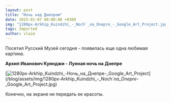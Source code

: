 ```yaml
---
layout: post
title: "Ночь над Днепром"
date: 2015-01-07 00:00:00 +0300
img: "1280px-Arkhip_Kuindzhi_-_Noch`_na_Dnepre_-_Google_Art_Project.jpg"
tags: Imported
author: vlaim
---
```


Посетил Русский Музей сегодня - появилась еще одна любимая картина.

**Архип Иванович Куинджи - Лунная ночь на Днепре**

[![1280px-Arkhip_Kuindzhi_-_Ночь_на_Днепре_-_Google_Art_Project](/blog/assets/img/1280px-Arkhip_Kuindzhi_-_Noch`_na_Dnepre_-_Google_Art_Project.jpg)](/blog/assets/img/1280px-Arkhip_Kuindzhi_-_Noch`_na_Dnepre_-_Google_Art_Project.jpg)

Конечно, на экране не передать ее красоты.